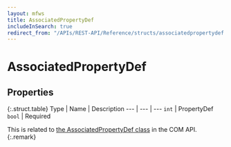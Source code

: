 ```yaml
---
layout: mfws
title: AssociatedPropertyDef
includeInSearch: true
redirect_from: "/APIs/REST-API/Reference/structs/associatedpropertydef.html"
---
```


# AssociatedPropertyDef

## Properties

{:.struct.table}
Type | Name | Description
--- | --- | ---
`int` | PropertyDef
`bool` | Required

This is related to [the AssociatedPropertyDef class](https://www.m-files.com/api/documentation/index.html#MFilesAPI~AssociatedPropertyDef.html) in the COM API.
{:.remark}